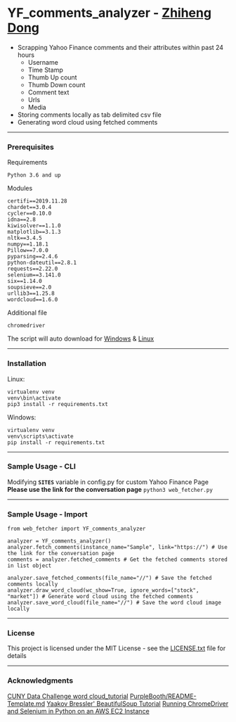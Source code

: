 
# YF_comments_analyzer - [Zhiheng Dong](https://www.linkedin.com/in/zhihengdong)

- Scrapping Yahoo Finance comments and their attributes within past 24 hours
  - Username
  - Time Stamp
  - Thumb Up count
  - Thumb Down count
  - Comment text
  - Urls
  - Media
- Storing comments locally as tab delimited csv file
- Generating word cloud using fetched comments
---
### Prerequisites

Requirements
```
Python 3.6 and up
```
Modules
```
certifi==2019.11.28
chardet==3.0.4
cycler==0.10.0
idna==2.8
kiwisolver==1.1.0
matplotlib==3.1.3
nltk==3.4.5
numpy==1.18.1
Pillow==7.0.0
pyparsing==2.4.6
python-dateutil==2.8.1
requests==2.22.0
selenium==3.141.0
six==1.14.0
soupsieve==2.0
urllib3==1.25.8
wordcloud==1.6.0
```
Additional file
```
chromedriver
```
The script will auto download for [Windows](https://chromedriver.chromium.org/downloads) & [Linux](https://chromedriver.storage.googleapis.com)

---
### Installation
Linux:
```
virtualenv venv
venv\bin\activate
pip3 install -r requirements.txt
```
Windows:
```
virtualenv venv
venv\scripts\activate
pip install -r requirements.txt
```
---
### Sample Usage - CLI
Modifying **`SITES`** variable in config.py for custom Yahoo Finance Page
**Please use the link for the conversation page**
`python3 web_fetcher.py`

---
### Sample Usage - Import
```
from web_fetcher import YF_comments_analyzer

analyzer = YF_comments_analyzer()
analyzer.fetch_comments(instance_name="Sample", link="https://") # Use the link for the conversation page
comments = analyzer.fetched_comments # Get the fetched comments stored in list object

analyzer.save_fetched_comments(file_name="//") # Save the fetched comments locally
analyzer.draw_word_cloud(wc_show=True, ignore_words=["stock", "market"]) # Generate word cloud using the fetched comments
analyzer.save_word_cloud(file_name="//") # Save the word cloud image locally
```
---

### License

This project is licensed under the MIT License - see the [LICENSE.txt](https://github.com/zhiose91/web_fetcher/blob/master/LICENSE.txt)  file for details

---
### Acknowledgments

[CUNY Data Challenge word cloud_tutorial](https://www.kaggle.com/jelkinp72/cuny-data-challenge-word-cloud-tutorial)
[PurpleBooth/README-Template.md](https://gist.github.com/PurpleBooth/109311bb0361f32d87a2)
[Yaakov Bressler' BeautifulSoup Tutorial](https://github.com/ybressler/Web-Scraping/blob/master/Web%20Scraping%20Overview%20%E2%80%93%20NYC%20Python%20Meetup.ipynb)
[Running ChromeDriver and Selenium in Python on an AWS EC2 Instance](https://medium.com/@praneeth.jm/running-chromedriver-and-selenium-in-python-on-an-aws-ec2-instance-2fb4ad633bb5)
